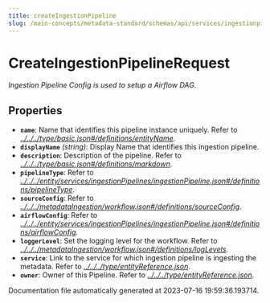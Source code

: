 ```yaml
---
title: createIngestionPipeline
slug: /main-concepts/metadata-standard/schemas/api/services/ingestionpipelines/createingestionpipeline
---
```


# CreateIngestionPipelineRequest

*Ingestion Pipeline Config is used to setup a Airflow DAG.*

## Properties

- **`name`**: Name that identifies this pipeline instance uniquely. Refer to *[../../../type/basic.json#/definitions/entityName](#/../../type/basic.json#/definitions/entityName)*.
- **`displayName`** *(string)*: Display Name that identifies this ingestion pipeline.
- **`description`**: Description of the pipeline. Refer to *[../../../type/basic.json#/definitions/markdown](#/../../type/basic.json#/definitions/markdown)*.
- **`pipelineType`**: Refer to *[../../../entity/services/ingestionPipelines/ingestionPipeline.json#/definitions/pipelineType](#/../../entity/services/ingestionPipelines/ingestionPipeline.json#/definitions/pipelineType)*.
- **`sourceConfig`**: Refer to *[../../../metadataIngestion/workflow.json#/definitions/sourceConfig](#/../../metadataIngestion/workflow.json#/definitions/sourceConfig)*.
- **`airflowConfig`**: Refer to *[../../../entity/services/ingestionPipelines/ingestionPipeline.json#/definitions/airflowConfig](#/../../entity/services/ingestionPipelines/ingestionPipeline.json#/definitions/airflowConfig)*.
- **`loggerLevel`**: Set the logging level for the workflow. Refer to *[../../../metadataIngestion/workflow.json#/definitions/logLevels](#/../../metadataIngestion/workflow.json#/definitions/logLevels)*.
- **`service`**: Link to the service for which ingestion pipeline is ingesting the metadata. Refer to *[../../../type/entityReference.json](#/../../type/entityReference.json)*.
- **`owner`**: Owner of this Pipeline. Refer to *[../../../type/entityReference.json](#/../../type/entityReference.json)*.


Documentation file automatically generated at 2023-07-16 19:59:36.193714.
